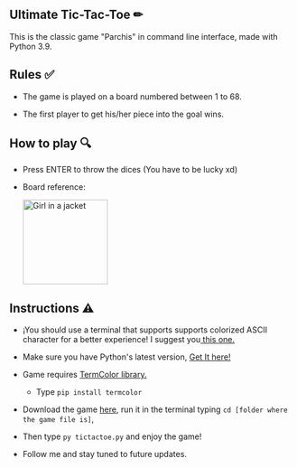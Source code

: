 <h2> Ultimate Tic-Tac-Toe ✏</h2>

This is the classic game "Parchis" in command line interface, made with Python 3.9.

<h2> Rules ✅</h2>

  - The game is played on a board numbered between 1 to 68.

  - The first player to get his/her piece into the goal wins.

 <h2> How to play 🔍</h2>
 
  - Press ENTER to throw the dices (You have to be lucky xd)

  - Board reference:
  
    <img src="https://miracomosehace.com/wp-content/uploads/mch/parchis-juega-online_15721.jpg" alt="Girl in a jacket" width="150" height="150">
 
 <h2> Instructions ⚠</h2>
 
  - ¡You should use a terminal that supports supports colorized ASCII character for a better experience! I suggest you<a href="https://www.microsoft.com/en-us/p/windows-terminal/9n0dx20hk701?activetab=pivot:overviewtab"> this one.</a>
  
  - Make sure you have Python's latest version, <a href="https://www.python.org/downloads/"> Get It here!</a>
 
  - Game requires <a href="https://pypi.org/project/termcolor/"> TermColor library.</a> 
  
      - Type ``pip install termcolor``

  - Download the game <a href="https://github.com/xtianmb/Tic-Tac-Toe/releases/download/v0.1/tictactoe.py"> here</a>, run it in the terminal typing ``cd [folder where the game file is]``, 

  - Then type ``py tictactoe.py`` and enjoy the game!
  
  - Follow me and stay tuned to future updates. 


